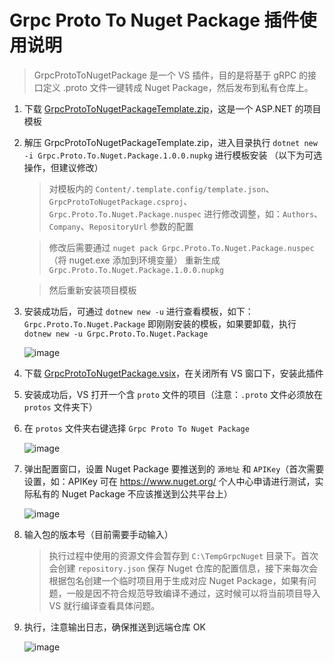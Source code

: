 # Grpc Proto To Nuget Package 插件使用说明

> GrpcProtoToNugetPackage 是一个 VS 插件，目的是将基于 gRPC 的接口定义 .proto 文件一键转成 Nuget Package，然后发布到私有仓库上。 

1. 下载 [GrpcProtoToNugetPackageTemplate.zip](https://github.com/beckjin/GrpcProtoToNugetPackage/releases/download/0.0.1/GrpcProtoToNugetPackageTemplate.zip)，这是一个 ASP.NET 的项目模板

1. 解压 GrpcProtoToNugetPackageTemplate.zip，进入目录执行 `dotnet new -i Grpc.Proto.To.Nuget.Package.1.0.0.nupkg` 进行模板安装 （以下为可选操作，但建议修改）
   
   > 对模板内的 `Content/.template.config/template.json`、`GrpcProtoToNugetPackage.csproj`、`Grpc.Proto.To.Nuget.Package.nuspec` 进行修改调整，如：`Authors`、`Company`、`RepositoryUrl` 参数的配置
   
   > 修改后需要通过 `nuget pack Grpc.Proto.To.Nuget.Package.nuspec`（将 nuget.exe 添加到环境变量） 重新生成 `Grpc.Proto.To.Nuget.Package.1.0.0.nupkg`
   
   > 然后重新安装项目模板


1. 安装成功后，可通过 `dotnew new -u` 进行查看模板，如下：`Grpc.Proto.To.Nuget.Package` 即刚刚安装的模板，如果要卸载，执行 `dotnew new -u Grpc.Proto.To.Nuget.Package`

   ![image](https://user-images.githubusercontent.com/7261408/62512104-34d4de80-b849-11e9-86c0-cbc6187d9599.png)

1. 下载 [GrpcProtoToNugetPackage.vsix](https://github.com/beckjin/GrpcProtoToNugetPackage/releases/download/0.0.1/GrpcProtoToNugetPackage.vsix)，在关闭所有 VS 窗口下，安装此插件

1. 安装成功后，VS 打开一个含 `proto` 文件的项目（注意：`.proto` 文件必须放在 `protos` 文件夹下）

1. 在 `protos` 文件夹右键选择 `Grpc Proto To Nuget Package`

   ![image](https://user-images.githubusercontent.com/7261408/62517122-3dcdac00-b859-11e9-9119-95a8f2729898.png)

1. 弹出配置窗口，设置 Nuget Package 要推送到的 `源地址` 和 `APIKey`（首次需要设置，如：APIKey 可在 https://www.nuget.org/ 个人中心申请进行测试，实际私有的 Nuget Package 不应该推送到公共平台上）
   
   ![image](https://user-images.githubusercontent.com/7261408/62517465-06abca80-b85a-11e9-9596-eb86979599ad.png)
   
1. 输入包的版本号（目前需要手动输入）

   > 执行过程中使用的资源文件会暂存到 `C:\TempGrpcNuget` 目录下。首次会创建 `repository.json` 保存 Nuget 仓库的配置信息，接下来每次会根据包名创建一个临时项目用于生成对应 Nuget Package，如果有问题，一般是因不符合规范导致编译不通过，这时候可以将当前项目导入 VS 就行编译查看具体问题。

1. 执行，注意输出日志，确保推送到远端仓库 OK

   ![image](https://user-images.githubusercontent.com/7261408/62517775-ae28fd00-b85a-11e9-8ff8-2012e1a397f9.png)
